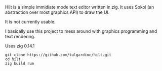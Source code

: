 Hilt is a simple immidiate mode text editor written in zig.
It uses Sokol (an abstraction over most graphics API) to draw the UI.

It is not currently usable.

I basically use this project to mess around with graphics programming and text rendering.

Uses zig 0.14.1

```
git clone https://github.com/tulgardinc/hilt.git
cd hilt
zig build run
```

